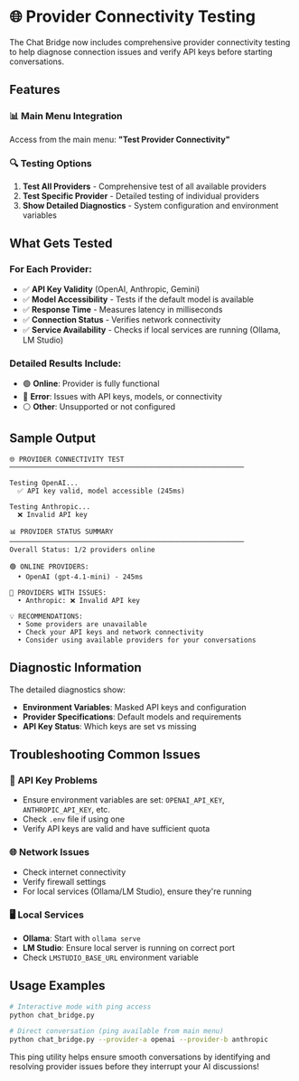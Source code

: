 # 🌐 Provider Connectivity Testing

The Chat Bridge now includes comprehensive provider connectivity testing to help diagnose connection issues and verify API keys before starting conversations.

## Features

### 📊 Main Menu Integration
Access from the main menu: **"Test Provider Connectivity"**

### 🔍 Testing Options

1. **Test All Providers** - Comprehensive test of all available providers
2. **Test Specific Provider** - Detailed testing of individual providers
3. **Show Detailed Diagnostics** - System configuration and environment variables

## What Gets Tested

### For Each Provider:
- ✅ **API Key Validity** (OpenAI, Anthropic, Gemini)
- ✅ **Model Accessibility** - Tests if the default model is available
- ✅ **Response Time** - Measures latency in milliseconds
- ✅ **Connection Status** - Verifies network connectivity
- ✅ **Service Availability** - Checks if local services are running (Ollama, LM Studio)

### Detailed Results Include:
- 🟢 **Online**: Provider is fully functional
- 🔴 **Error**: Issues with API keys, models, or connectivity
- ⚪ **Other**: Unsupported or not configured

## Sample Output

```
🌐 PROVIDER CONNECTIVITY TEST
──────────────────────────────────────────────────────────

Testing OpenAI...
  ✅ API key valid, model accessible (245ms)

Testing Anthropic...
  ❌ Invalid API key

📊 PROVIDER STATUS SUMMARY
──────────────────────────────────────────────────────────
Overall Status: 1/2 providers online

🟢 ONLINE PROVIDERS:
  • OpenAI (gpt-4.1-mini) - 245ms

🔴 PROVIDERS WITH ISSUES:
  • Anthropic: ❌ Invalid API key

💡 RECOMMENDATIONS:
  • Some providers are unavailable
  • Check your API keys and network connectivity
  • Consider using available providers for your conversations
```

## Diagnostic Information

The detailed diagnostics show:
- **Environment Variables**: Masked API keys and configuration
- **Provider Specifications**: Default models and requirements
- **API Key Status**: Which keys are set vs missing

## Troubleshooting Common Issues

### 🔑 API Key Problems
- Ensure environment variables are set: `OPENAI_API_KEY`, `ANTHROPIC_API_KEY`, etc.
- Check `.env` file if using one
- Verify API keys are valid and have sufficient quota

### 🌐 Network Issues
- Check internet connectivity
- Verify firewall settings
- For local services (Ollama/LM Studio), ensure they're running

### 🖥️ Local Services
- **Ollama**: Start with `ollama serve`
- **LM Studio**: Ensure local server is running on correct port
- Check `LMSTUDIO_BASE_URL` environment variable

## Usage Examples

```bash
# Interactive mode with ping access
python chat_bridge.py

# Direct conversation (ping available from main menu)
python chat_bridge.py --provider-a openai --provider-b anthropic
```

This ping utility helps ensure smooth conversations by identifying and resolving provider issues before they interrupt your AI discussions!